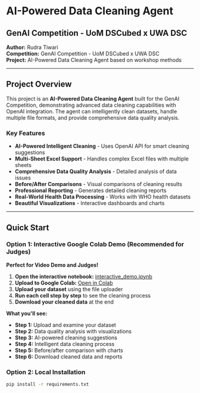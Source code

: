 # AI-Powered Data Cleaning Agent

## GenAI Competition - UoM DSCubed x UWA DSC

**Author:** Rudra Tiwari  
**Competition:** GenAI Competition - UoM DSCubed x UWA DSC  
**Project:** AI-Powered Data Cleaning Agent based on workshop methods

---

## Project Overview

This project is an **AI-Powered Data Cleaning Agent** built for the GenAI Competition, demonstrating advanced data cleaning capabilities with OpenAI integration. The agent can intelligently clean datasets, handle multiple file formats, and provide comprehensive data quality analysis.

### Key Features

- **AI-Powered Intelligent Cleaning** - Uses OpenAI API for smart cleaning suggestions
- **Multi-Sheet Excel Support** - Handles complex Excel files with multiple sheets
- **Comprehensive Data Quality Analysis** - Detailed analysis of data issues
- **Before/After Comparisons** - Visual comparisons of cleaning results
- **Professional Reporting** - Generates detailed cleaning reports
- **Real-World Health Data Processing** - Works with WHO health datasets
- **Beautiful Visualizations** - Interactive dashboards and charts

---

## Quick Start

### Option 1: Interactive Google Colab Demo (Recommended for Judges)

**Perfect for Video Demo and Judges!**

1. **Open the interactive notebook:** [interactive_demo.ipynb](interactive_demo.ipynb)
2. **Upload to Google Colab:** [Open in Colab](https://colab.research.google.com/)
3. **Upload your dataset** using the file uploader
4. **Run each cell step by step** to see the cleaning process
5. **Download your cleaned data** at the end

**What you'll see:**
- **Step 1:** Upload and examine your dataset
- **Step 2:** Data quality analysis with visualizations
- **Step 3:** AI-powered cleaning suggestions
- **Step 4:** Intelligent data cleaning process
- **Step 5:** Before/after comparison with charts
- **Step 6:** Download cleaned data and reports

### Option 2: Local Installation

```bash
pip install -r requirements.txt
